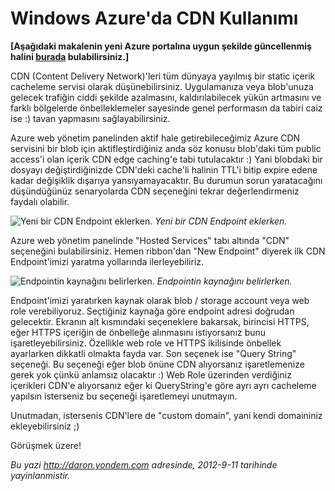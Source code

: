 # Windows Azure'da CDN Kullanımı
**[Aşağıdaki makalenin yeni Azure portalına uygun
şekilde güncellenmiş halini
[burada](http://daron.yondem.com/software/post/Microsoft_Azure_CDN_Kullanimi)
bulabilirsiniz.]**

CDN (Content Delivery Network)'leri tüm dünyaya yayılmış bir static
içerik cacheleme servisi olarak düşünebilirsiniz. Uygulamanıza veya
blob'unuza gelecek trafiğin ciddi şekilde azalmasını, kaldırılabilecek
yükün artmasını ve farklı bölgelerde önbelleklemeler sayesinde genel
performasın da tabiri caiz ise :) tavan yapmasını sağlayabilirsiniz.

Azure web yönetim panelinden aktif hale getirebileceğimiz Azure CDN
servisini bir blob için aktifleştirdiğiniz anda söz konusu blob'daki tüm
public access'i olan içerik CDN edge caching'e tabi tutulacaktır :) Yani
blobdaki bir dosyayı değiştirdiğinizde CDN'deki cache'li halinin TTL'i
bitip expire edene kadar değişiklik dışarıya yansıyamayacaktır. Bu
durumun sorun yaratacağını düşündüğünüz senaryolarda CDN seçeneğini
tekrar değerlendirmeniz faydalı olabilir.

![Yeni bir CDN Endpoint
eklerken.](media/Windows_Azure_da_CDN_Kullanimi/cdn.png)
*Yeni bir CDN Endpoint eklerken.*

Azure web yönetim panelinde "Hosted Services" tabı altında "CDN"
seçeneğini bulabilirsiniz. Hemen ribbon'dan "New Endpoint" diyerek ilk
CDN Endpoint'imizi yaratma yollarında ilerleyebiliriz.

![Endpointin kaynağını
belirlerken.](media/Windows_Azure_da_CDN_Kullanimi/cdn2.png)
*Endpointin kaynağını belirlerken.*

Endpoint'imizi yaratırken kaynak olarak blob / storage account veya web
role verebiliyoruz. Seçtiğiniz kaynağa göre endpoint adresi doğrudan
gelecektir. Ekranın alt kısmındaki seçeneklere bakarsak, birincisi
HTTPS, eğer HTTPS içeriğin de önbelleğe alınmasını istiyorsanız bunu
işaretleyebilirsiniz. Özellikle web role ve HTTPS ikilisinde önbellek
ayarlarken dikkatli olmakta fayda var. Son seçenek ise "Query String"
seçeneği. Bu seçeneği eğer blob önüne CDN alıyorsanız işaretlemenize
gerek yok çünkü anlamsız olacaktır :) Web Role üzerinden verdiğiniz
içerikleri CDN'e alıyorsanız eğer ki QueryString'e göre ayrı ayrı
cacheleme yapılsın isterseniz bu seçeneği işaretlemeyi unutmayın.

Unutmadan, istersenis CDN'lere de "custom domain", yani kendi domaininiz
ekleyebilirsiniz ;)

Görüşmek üzere!



*Bu yazi http://daron.yondem.com adresinde, 2012-9-11 tarihinde yayinlanmistir.*

